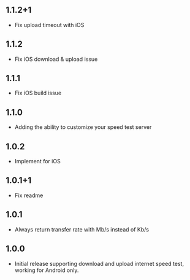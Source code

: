 ## 1.1.2+1

* Fix upload timeout with iOS

## 1.1.2

* Fix iOS download & upload issue

## 1.1.1

* Fix iOS build issue

## 1.1.0

* Adding the ability to customize your speed test server

## 1.0.2

* Implement for iOS


## 1.0.1+1

* Fix readme


## 1.0.1

* Always return transfer rate with Mb/s instead of Kb/s


## 1.0.0

* Initial release supporting download and upload internet speed test, working for Android only.

